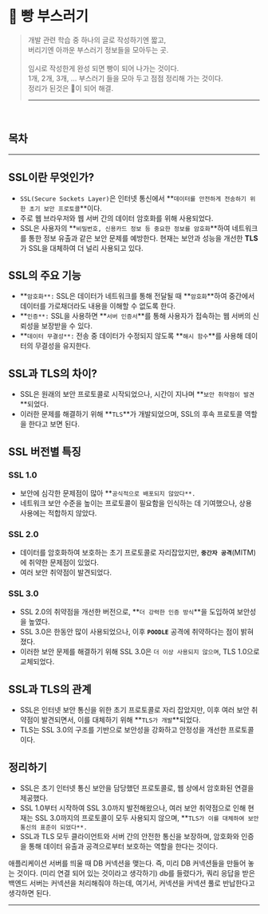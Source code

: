 # 🍞 빵 부스러기
>개발 관련 학습 중 하나의 글로 작성하기엔 짧고, <br/>
>버리기엔 아까운 부스러기 정보들을 모아두는 곳. <br/> <br/>
>임시로 작성한게 완성 되면 빵이 되어 나가는 것이다. <br/> 
>1개, 2개, 3개, ... 부스러기 들을 모아 두고 점점 정리해 가는 것이다. <br/>
>정리가 된것은 🍞이 되어 해결.
> ***



<br/>

## 목차


---


## SSL이란 무엇인가?

- `SSL(Secure Sockets Layer)`은 인터넷 통신에서 **`데이터를 안전하게 전송하기 위한 초기 보안 프로토콜`**이다.
- 주로 웹 브라우저와 웹 서버 간의 데이터 암호화를 위해 사용되었다.
- SSL은 사용자의 **`비밀번호, 신용카드 정보 등 중요한 정보를 암호화`**하여 네트워크를 통한 정보 유출과 같은 보안 문제를 예방한다. 현재는 보안과 성능을 개선한 **TLS**가 SSL을 대체하여 더 널리 사용되고 있다.

## SSL의 주요 기능

- **`암호화**:` SSL은 데이터가 네트워크를 통해 전달될 때 **`암호화`**하여 중간에서 데이터를 가로채더라도 내용을 이해할 수 없도록 한다.
- **`인증**:` SSL을 사용하면 **`서버 인증서`**를 통해 사용자가 접속하는 웹 서버의 신뢰성을 보장받을 수 있다.
- **`데이터 무결성**:` 전송 중 데이터가 수정되지 않도록 **`해시 함수`**를 사용해 데이터의 무결성을 유지한다.

## SSL과 TLS의 차이?

- SSL은 원래의 보안 프로토콜로 시작되었으나, 시간이 지나며 **`보안 취약점이 발견`**되었다.
- 이러한 문제를 해결하기 위해 **`TLS`**가 개발되었으며, SSL의 후속 프로토콜 역할을 한다고 보면 된다.

## SSL 버전별 특징

### SSL 1.0

- 보안에 심각한 문제점이 많아 **`공식적으로 배포되지 않았다**.`
- 네트워크 보안 수준을 높이는 프로토콜이 필요함을 인식하는 데 기여했으나, 상용 사용에는 적합하지 않았다.

### SSL 2.0

- 데이터를 암호화하여 보호하는 초기 프로토콜로 자리잡았지만, **`중간자 공격`**(MITM)에 취약한 문제점이 있었다.
- 여러 보안 취약점이 발견되었다.

### SSL 3.0

- SSL 2.0의 취약점을 개선한 버전으로, **`더 강력한 인증 방식`**을 도입하여 보안성을 높였다.
- SSL 3.0은 한동안 많이 사용되었으나, 이후 **`POODLE`** 공격에 취약하다는 점이 밝혀졌다.
- 이러한 보안 문제를 해결하기 위해 SSL 3.0은 `더 이상 사용되지 않으며`, TLS 1.0으로 교체되었다.

## SSL과 TLS의 관계

- SSL은 인터넷 보안 통신을 위한 초기 프로토콜로 자리 잡았지만, 이후 여러 보안 취약점이 발견되면서, 이를 대체하기 위해 **`TLS가 개발`**되었다.
- TLS는 SSL 3.0의 구조를 기반으로 보안성을 강화하고 안정성을 개선한 프로토콜이다.

## 정리하기

- SSL은 초기 인터넷 통신 보안을 담당했던 프로토콜로, 웹 상에서 암호화된 연결을 제공했다.
- SSL 1.0부터 시작하여 SSL 3.0까지 발전해왔으나, 여러 보안 취약점으로 인해 현재는 SSL 3.0까지의 프로토콜이 모두 사용되지 않으며, **`TLS가 이를 대체하여 보안 통신의 표준이 되었다**.`
- SSL과 TLS 모두 클라이언트와 서버 간의 안전한 통신을 보장하며, 암호화와 인증을 통해 데이터 유출과 공격으로부터 보호하는 역할을 한다는 것이다.


애플리케이션 서버를 띄울 때 DB 커넥션을 맺는다.
즉, 미리 DB 커넥션들을 만들어 놓는 것이다. (미리 연결 되어 있는 것이라고 생각하기)
db를 들렸다가, 쿼리 응답을 받은 백엔드 서버는 커넥션을 처리해줘야 하는데,
여기서, 커넥션을 커넥션 풀로 반납한다고 생각하면 된다.

---



